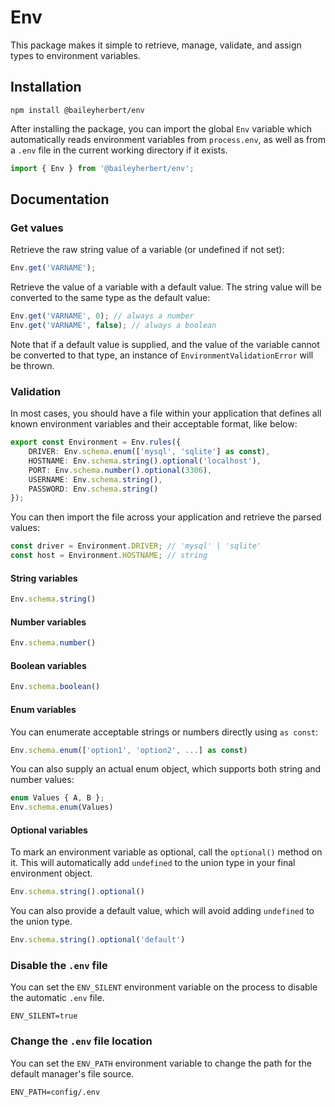 # Env

This package makes it simple to retrieve, manage, validate, and assign types to environment variables.

## Installation

```
npm install @baileyherbert/env
```

After installing the package, you can import the global `Env` variable which automatically reads environment variables
from `process.env`, as well as from a `.env` file in the current working directory if it exists.

```ts
import { Env } from '@baileyherbert/env';
```

## Documentation

### Get values

Retrieve the raw string value of a variable (or undefined if not set):

```ts
Env.get('VARNAME');
```

Retrieve the value of a variable with a default value. The string value will be converted to the same type as the
default value:

```ts
Env.get('VARNAME', 0); // always a number
Env.get('VARNAME', false); // always a boolean
```

Note that if a default value is supplied, and the value of the variable cannot be converted to that type, an instance
of `EnvironmentValidationError` will be thrown.

### Validation

In most cases, you should have a file within your application that defines all known environment variables and their
acceptable format, like below:

```ts
export const Environment = Env.rules({
    DRIVER: Env.schema.enum(['mysql', 'sqlite'] as const),
    HOSTNAME: Env.schema.string().optional('localhost'),
    PORT: Env.schema.number().optional(3306),
    USERNAME: Env.schema.string(),
    PASSWORD: Env.schema.string()
});
```

You can then import the file across your application and retrieve the parsed values:

```ts
const driver = Environment.DRIVER; // 'mysql' | 'sqlite'
const host = Environment.HOSTNAME; // string
```

#### String variables

```ts
Env.schema.string()
```

#### Number variables

```ts
Env.schema.number()
```

#### Boolean variables

```ts
Env.schema.boolean()
```

#### Enum variables

You can enumerate acceptable strings or numbers directly using `as const`:

```ts
Env.schema.enum(['option1', 'option2', ...] as const)
```

You can also supply an actual enum object, which supports both string and number values:

```ts
enum Values { A, B };
Env.schema.enum(Values)
```

#### Optional variables

To mark an environment variable as optional, call the `optional()` method on it. This will automatically add `undefined`
to the union type in your final environment object.

```ts
Env.schema.string().optional()
```

You can also provide a default value, which will avoid adding `undefined` to the union type.

```ts
Env.schema.string().optional('default')
```

### Disable the `.env` file

You can set the `ENV_SILENT` environment variable on the process to disable the automatic `.env` file.

```
ENV_SILENT=true
```

### Change the `.env` file location

You can set the `ENV_PATH` environment variable to change the path for the default manager's file source.

```
ENV_PATH=config/.env
```
